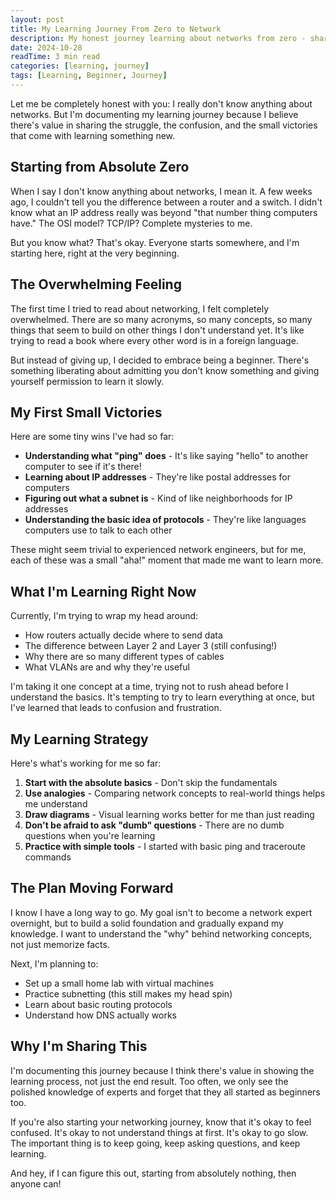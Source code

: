 ```yaml
---
layout: post
title: My Learning Journey From Zero to Network
description: My honest journey learning about networks from zero - sharing the struggles and discoveries
date: 2024-10-28
readTime: 3 min read
categories: [learning, journey]
tags: [Learning, Beginner, Journey]
---
```


Let me be completely honest with you: I really don't know anything about networks. But I'm documenting my learning journey because I believe there's value in sharing the struggle, the confusion, and the small victories that come with learning something new.

## Starting from Absolute Zero

When I say I don't know anything about networks, I mean it. A few weeks ago, I couldn't tell you the difference between a router and a switch. I didn't know what an IP address really was beyond "that number thing computers have." The OSI model? TCP/IP? Complete mysteries to me.

But you know what? That's okay. Everyone starts somewhere, and I'm starting here, right at the very beginning.

## The Overwhelming Feeling

The first time I tried to read about networking, I felt completely overwhelmed. There are so many acronyms, so many concepts, so many things that seem to build on other things I don't understand yet. It's like trying to read a book where every other word is in a foreign language.

But instead of giving up, I decided to embrace being a beginner. There's something liberating about admitting you don't know something and giving yourself permission to learn it slowly.

## My First Small Victories

Here are some tiny wins I've had so far:

- **Understanding what "ping" does** - It's like saying "hello" to another computer to see if it's there!
- **Learning about IP addresses** - They're like postal addresses for computers
- **Figuring out what a subnet is** - Kind of like neighborhoods for IP addresses
- **Understanding the basic idea of protocols** - They're like languages computers use to talk to each other

These might seem trivial to experienced network engineers, but for me, each of these was a small "aha!" moment that made me want to learn more.

## What I'm Learning Right Now

Currently, I'm trying to wrap my head around:

- How routers actually decide where to send data
- The difference between Layer 2 and Layer 3 (still confusing!)
- Why there are so many different types of cables
- What VLANs are and why they're useful

I'm taking it one concept at a time, trying not to rush ahead before I understand the basics. It's tempting to try to learn everything at once, but I've learned that leads to confusion and frustration.

## My Learning Strategy

Here's what's working for me so far:

1. **Start with the absolute basics** - Don't skip the fundamentals
2. **Use analogies** - Comparing network concepts to real-world things helps me understand
3. **Draw diagrams** - Visual learning works better for me than just reading
4. **Don't be afraid to ask "dumb" questions** - There are no dumb questions when you're learning
5. **Practice with simple tools** - I started with basic ping and traceroute commands

## The Plan Moving Forward

I know I have a long way to go. My goal isn't to become a network expert overnight, but to build a solid foundation and gradually expand my knowledge. I want to understand the "why" behind networking concepts, not just memorize facts.

Next, I'm planning to:
- Set up a small home lab with virtual machines
- Practice subnetting (this still makes my head spin)
- Learn about basic routing protocols
- Understand how DNS actually works

## Why I'm Sharing This

I'm documenting this journey because I think there's value in showing the learning process, not just the end result. Too often, we only see the polished knowledge of experts and forget that they all started as beginners too.

If you're also starting your networking journey, know that it's okay to feel confused. It's okay to not understand things at first. It's okay to go slow. The important thing is to keep going, keep asking questions, and keep learning.

And hey, if I can figure this out, starting from absolutely nothing, then anyone can! 